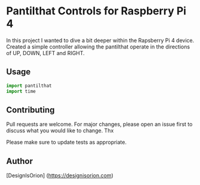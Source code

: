 # Pantilthat Controls for Raspberry Pi 4

In this project I wanted to dive a bit deeper within the Rapsberry Pi 4 device. Created a simple controller allowing the pantilthat operate in the directions of UP, DOWN, LEFT and RIGHT.

## Usage

```python
import pantilthat
import time
```

## Contributing
Pull requests are welcome. For major changes, please open an issue first to discuss what you would like to change. Thx

Please make sure to update tests as appropriate.

## Author
[DesignIsOrion] (https://designisorion.com)
